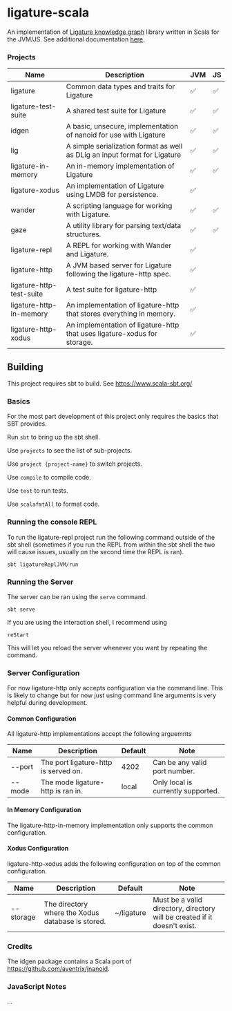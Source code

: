# ligature-scala
An implementation of [Ligature knowledge graph](https://ligature.dev) library written in Scala for the JVM/JS.
See additional documentation [here](https://github.com/almibe/ligature-documentation).

### Projects

| Name                     | Description                                                                      | JVM | JS |
| ------------------------ | -------------------------------------------------------------------------------- | --- | -- |
| ligature                 | Common data types and traits for Ligature                                        | ✅   | ✅ |
| ligature-test-suite      | A shared test suite for Ligature                                                 | ✅   | ✅ |
| idgen                    | A basic, unsecure, implementation of nanoid for use with Ligature                | ✅   | ✅ |
| lig                      | A simple serialization format as well as DLig an input format for Ligature       | ✅   | ✅ |
| ligature-in-memory       | An in-memory implementation of Ligature                                          | ✅   | ✅ |
| ligature-xodus           | An implementation of Ligature using LMDB for persistence.                        | ✅   |   |
| wander                   | A scripting language for working with Ligature.                                  | ✅   | ✅ |
| gaze                     | A utility library for parsing text/data structures.                              | ✅   | ✅ |
| ligature-repl            | A REPL for working with Wander and Ligature.                                     | ✅   |   |
| ligature-http            | A JVM based server for Ligature following the ligature-http spec.                | ✅   |   |
| ligature-http-test-suite | A test suite for ligature-http                                                   | ✅   |   |
| ligature-http-in-memory  | An implementation of ligature-http that stores everything in memory.             | ✅   |   |
| ligature-http-xodus      | An implementation of ligature-http that uses ligature-xodus for storage.         | ✅   |   |

## Building
This project requires sbt to build.
See https://www.scala-sbt.org/

### Basics

For the most part development of this project only requires the basics that SBT provides.

Run `sbt` to bring up the sbt shell.

Use `projects` to see the list of sub-projects.

Use `project {project-name}` to switch projects.

Use `compile` to compile code.

Use `test` to run tests.

Use `scalafmtAll` to format code.

### Running the console REPL

To run the ligature-repl project run the following command outside of the sbt shell (sometimes if you run the REPL from within the sbt shell the two will cause issues, usually on the second time the REPL is ran).

`sbt ligatureReplJVM/run`

### Running the Server

The server can be ran using the `serve` command.

`sbt serve`

If you are using the interaction shell, I recommend using

`reStart`

This will let you reload the server whenever you want by repeating the command.

### Server Configuration

For now ligature-http only accepts configuration via the command line.
This is likely to change but for now just using command line arguments is very helpful during development.

#### Common Configuration

All ligature-http implementations accept the following arguemnts

| Name   | Description                          | Default | Note                               |
|--------|--------------------------------------|---------|------------------------------------|
| --port | The port ligature-http is served on. | 4202    | Can be any valid port number.      |
| --mode | The mode ligature-http is ran in.    | local   | Only local is currently supported. |

#### In Memory Configuration

The ligature-http-in-memory implementation only supports the common configuration.

#### Xodus Configuration

ligature-http-xodus adds the following configuration on top of the common configuration.

| Name      | Description                                       | Default    | Note                                                                      |
|-----------|---------------------------------------------------|------------|---------------------------------------------------------------------------|
| --storage | The directory where the Xodus database is stored. | ~/ligature | Must be a valid directory, directory will be created if it doesn't exist. |

### Credits

The idgen package contains a Scala port of https://github.com/aventrix/jnanoid.

### JavaScript Notes

...
